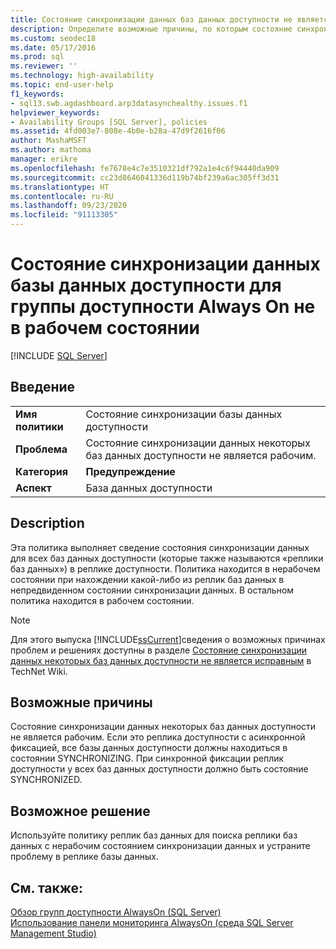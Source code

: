 ```yaml
---
title: Состояние синхронизации данных баз данных доступности не является исправным
description: Определите возможные причины, по которым состояние синхронизации данных у баз данных в группе доступности Always On — "неработоспособны".
ms.custom: seodec18
ms.date: 05/17/2016
ms.prod: sql
ms.reviewer: ''
ms.technology: high-availability
ms.topic: end-user-help
f1_keywords:
- sql13.swb.agdashboard.arp3datasynchealthy.issues.f1
helpviewer_keywords:
- Availability Groups [SQL Server], policies
ms.assetid: 4fd003e7-808e-4b0e-b28a-47d9f2616f06
author: MashaMSFT
ms.author: mathoma
manager: erikre
ms.openlocfilehash: fe7678e4c7e3510321df792a1e4c6f94440da909
ms.sourcegitcommit: cc23d8646041336d119b74bf239a6ac305ff3d31
ms.translationtype: HT
ms.contentlocale: ru-RU
ms.lasthandoff: 09/23/2020
ms.locfileid: "91113305"
---
```

# <a name="data-synchronization-state-of-availability-database-is-not-healthy-for-an-always-on-availability-group"></a>Состояние синхронизации данных базы данных доступности для группы доступности Always On не в рабочем состоянии
[!INCLUDE [SQL Server](../../../includes/applies-to-version/sqlserver.md)]
    
## <a name="introduction"></a>Введение  
  
|||  
|-|-|  
|**Имя политики**|Состояние синхронизации базы данных доступности|  
|**Проблема**|Состояние синхронизации данных некоторых баз данных доступности не является рабочим.|  
|**Категория**|**Предупреждение**|  
|**Аспект**|База данных доступности|  
  
## <a name="description"></a>Description  
 Эта политика выполняет сведение состояния синхронизации данных для всех баз данных доступности (которые также называются «реплики баз данных») в реплике доступности. Политика находится в нерабочем состоянии при нахождении какой-либо из реплик баз данных в непредвиденном состоянии синхронизации данных. В остальном политика находится в рабочем состоянии.  
  
> [!NOTE]  
>  Для этого выпуска [!INCLUDE[ssCurrent](../../../includes/sscurrent-md.md)]сведения о возможных причинах проблем и решениях доступны в разделе [Состояние синхронизации данных некоторых баз данных доступности не является исправным](https://go.microsoft.com/fwlink/p/?LinkId=220858) в TechNet Wiki.  
  
## <a name="possible-causes"></a>Возможные причины  
 Состояние синхронизации данных некоторых баз данных доступности не является рабочим. Если это реплика доступности с асинхронной фиксацией, все базы данных доступности должны находиться в состоянии SYNCHRONIZING. При синхронной фиксации реплик доступности у всех баз данных доступности должно быть состояние SYNCHRONIZED.  
  
## <a name="possible-solution"></a>Возможное решение  
 Используйте политику реплик баз данных для поиска реплики баз данных с нерабочим состоянием синхронизации данных и устраните проблему в реплике базы данных.  
  
## <a name="see-also"></a>См. также:  
 [Обзор групп доступности AlwaysOn (SQL Server)](~/database-engine/availability-groups/windows/overview-of-always-on-availability-groups-sql-server.md)   
 [Использование панели мониторинга AlwaysOn (среда SQL Server Management Studio)](~/database-engine/availability-groups/windows/use-the-always-on-dashboard-sql-server-management-studio.md)  
  
  


